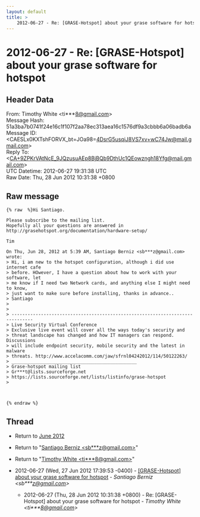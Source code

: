 ```yaml
---
layout: default
title: >
    2012-06-27 - Re: [GRASE-Hotspot] about your grase software for hotspot
---
```


# 2012-06-27 - Re: [GRASE-Hotspot] about your grase software for hotspot

## Header Data

From: Timothy White \<ti***8@gmail.com\><br>
Message Hash: 51a3ba7b0741f24e16c1f107f2aa78ec313aea16c1576df9a3cbbb6a06badb6a<br>
Message ID: \<CAESLx0KXTshFORVX_bt=JOa98=4DsrG5usqiJ8VS7xv+wC74Jw@mail.gmail.com\><br>
Reply To: \<CA+9ZPKrVAtNcE_9JQzusuAEp8BjBQb9DthUc1QEowzngh18Yfg@mail.gmail.com\><br>
UTC Datetime: 2012-06-27 19:31:38 UTC<br>
Raw Date: Thu, 28 Jun 2012 10:31:38 +0800<br>

## Raw message

```
{% raw  %}Hi Santiago.

Please subscribe to the mailing list.
Hopefully all your questions are answered in
http://grasehotspot.org/documentation/hardware-setup/

Tim

On Thu, Jun 28, 2012 at 5:39 AM, Santiago Berniz <sb***z@gmail.com> wrote:
> Hi, i am new to the hotspot configuration, although i did use internet cafe
> before. HOwever, I have a question about how to work with your software, let
> me know if I need two Network cards, and anything else I might need to know,
> just want to make sure before installing, thanks in advance..
> Santiago
>
>
> ------------------------------------------------------------------------------
> Live Security Virtual Conference
> Exclusive live event will cover all the ways today's security and
> threat landscape has changed and how IT managers can respond. Discussions
> will include endpoint security, mobile security and the latest in malware
> threats. http://www.accelacomm.com/jaw/sfrnl04242012/114/50122263/
> _______________________________________________
> Grase-hotspot mailing list
> Gr***t@lists.sourceforge.net
> https://lists.sourceforge.net/lists/listinfo/grase-hotspot
>



{% endraw %}
```

## Thread

+ Return to [June 2012](/archive/2012/06)

+ Return to "[Santiago Berniz <sb***z<span>@</span>gmail.com>](/authors/sb___z_at_gmail_com)"
+ Return to "[Timothy White <ti***8<span>@</span>gmail.com>](/authors/ti___8_at_gmail_com)"

+ 2012-06-27 (Wed, 27 Jun 2012 17:39:53 -0400) - [[GRASE-Hotspot] about your grase software for hotspot](/archive/2012/06/a4ad3501a276ec76fdde8390f207541e3e09533df0eb75af507e4aadc38a5a0d) - _Santiago Berniz \<sb***z@gmail.com\>_
  + 2012-06-27 (Thu, 28 Jun 2012 10:31:38 +0800) - Re: [GRASE-Hotspot] about your grase software for hotspot - _Timothy White \<ti***8@gmail.com\>_

